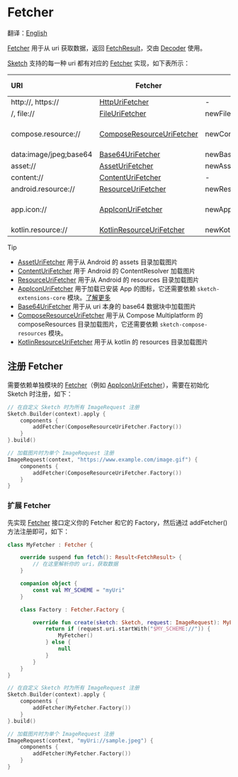 # Fetcher

翻译：[English](fetcher.md)

[Fetcher] 用于从 uri 获取数据，返回 [FetchResult]，交由 [Decoder] 使用。

[Sketch] 支持的每一种 uri 都有对应的 [Fetcher] 实现，如下表所示：

| URI                    | Fetcher                     | Create                  | Dependent modules        | Android | iOS | Desktop | Web |
|:-----------------------|-----------------------------|-------------------------|--------------------------|---------|:----|:--------|:----|
| http://, https://      | [HttpUriFetcher]            | -                       | -                        | ✅       | ✅   | ✅       | ✅   |
| /, file://             | [FileUriFetcher]            | newFileUri()            | -                        | ✅       | ✅   | ✅       | ✅   |
| compose.resource://    | [ComposeResourceUriFetcher] | newComposeResourceUri() | sketch-compose-resources | ✅       | ✅   | ✅       | ✅   |
| data:image/jpeg;base64 | [Base64UriFetcher]          | newBase64Uri()          | -                        | ✅       | ✅   | ✅       | ✅   |
| asset://               | [AssetUriFetcher]           | newAssetUri()           | -                        | ✅       | ❌   | ❌       | ❌   |
| content://             | [ContentUriFetcher]         | -                       | -                        | ✅       | ❌   | ❌       | ❌   |
| android.resource://    | [ResourceUriFetcher]        | newResourceUri()        | -                        | ✅       | ❌   | ❌       | ❌   |
| app.icon://            | [AppIconUriFetcher]         | newAppIconUri()         | sketch-extensions-core   | ✅       | ❌   | ❌       | ❌   |
| kotlin.resource://     | [KotlinResourceUriFetcher]  | newKotlinResourceUri()  | -                        | ❌       | ✅   | ✅       | ❌   |

> [!TIP]
> * [AssetUriFetcher] 用于从 Android 的 assets 目录加载图片
> * [ContentUriFetcher] 用于 Android 的 ContentResolver 加载图片
> * [ResourceUriFetcher] 用于从 Android 的 resources 目录加载图片
> * [AppIconUriFetcher] 用于加载已安装 App 的图标，它还需要依赖 `sketch-extensions-core`
    模块。[了解更多](apk_app_icon_zh.md#加载已安装-App-的图标)
> * [Base64UriFetcher] 用于从 uri 本身的 base64 数据块中加载图片
> * [ComposeResourceUriFetcher] 用于从 Compose Multiplatform 的 composeResources 目录加载图片，它还需要依赖 `sketch-compose-resources` 模块。
> * [KotlinResourceUriFetcher] 用于从 kotlin 的 resources 目录加载图片

## 注册 Fetcher

需要依赖单独模块的 [Fetcher]（例如 [AppIconUriFetcher]），需要在初始化 Sketch 时注册，如下：

```kotlin
// 在自定义 Sketch 时为所有 ImageRequest 注册
Sketch.Builder(context).apply {
    components {
        addFetcher(ComposeResourceUriFetcher.Factory())
    }
}.build()

// 加载图片时为单个 ImageRequest 注册
ImageRequest(context, "https://www.example.com/image.gif") {
    components {
        addFetcher(ComposeResourceUriFetcher.Factory())
    }
}
```

### 扩展 Fetcher

先实现 [Fetcher] 接口定义你的 Fetcher 和它的 Factory，然后通过 addFetcher() 方法注册即可，如下：

```kotlin
class MyFetcher : Fetcher {

    override suspend fun fetch(): Result<FetchResult> {
        // 在这里解析你的 uri，获取数据
    }

    companion object {
        const val MY_SCHEME = "myUri"
    }

    class Factory : Fetcher.Factory {

        override fun create(sketch: Sketch, request: ImageRequest): MyFetcher? {
            return if (request.uri.startWith("$MY_SCHEME://")) {
                MyFetcher()
            } else {
                null
            }
        }
    }
}

// 在自定义 Sketch 时为所有 ImageRequest 注册
Sketch.Builder(context).apply {
    components {
        addFetcher(MyFetcher.Factory())
    }
}.build()

// 加载图片时为单个 ImageRequest 注册
ImageRequest(context, "myUri://sample.jpeg") {
    components {
        addFetcher(MyFetcher.Factory())
    }
}
```

[comment]: <> (classs)

[Sketch]: ../../sketch-core/src/commonMain/kotlin/com/github/panpf/sketch/Sketch.common.kt

[ImageRequest]: ../../sketch-core/src/commonMain/kotlin/com/github/panpf/sketch/request/ImageRequest.kt

[Decoder]: ../../sketch-core/src/commonMain/kotlin/com/github/panpf/sketch/decode/Decoder.kt

[Fetcher]: ../../sketch-core/src/commonMain/kotlin/com/github/panpf/sketch/fetch/Fetcher.kt

[FetchResult]: ../../sketch-core/src/commonMain/kotlin/com/github/panpf/sketch/fetch/FetchResult.kt

[AssetUriFetcher]: ../../sketch-core/src/androidMain/kotlin/com/github/panpf/sketch/fetch/AssetUriFetcher.kt

[Base64UriFetcher]: ../../sketch-core/src/commonMain/kotlin/com/github/panpf/sketch/fetch/Base64UriFetcher.kt

[ContentUriFetcher]: ../../sketch-core/src/androidMain/kotlin/com/github/panpf/sketch/fetch/ContentUriFetcher.kt

[FileUriFetcher]: ../../sketch-core/src/commonMain/kotlin/com/github/panpf/sketch/fetch/FileUriFetcher.kt

[HttpUriFetcher]: ../../sketch-core/src/commonMain/kotlin/com/github/panpf/sketch/fetch/HttpUriFetcher.kt

[ResourceUriFetcher]: ../../sketch-core/src/androidMain/kotlin/com/github/panpf/sketch/fetch/ResourceUriFetcher.kt

[AppIconUriFetcher]: ../../sketch-extensions-core/src/androidMain/kotlin/com/github/panpf/sketch/fetch/AppIconUriFetcher.kt

[KotlinResourceUriFetcher]: ../../sketch-core/src/desktopMain/kotlin/com/github/panpf/sketch/fetch/KotlinResourceUriFetcher.kt

[ComposeResourceUriFetcher]: ../../sketch-compose-resources/src/commonMain/kotlin/com/github/panpf/sketch/fetch/ComposeResourceUriFetcher.kt
